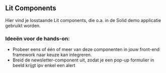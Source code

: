 ## Lit Components

Hier vind je losstaande Lit components, die o.a. in de Solid demo applicatie gebruikt worden.

### Ideeën voor de hands-on:
- Probeer eens of één of meer van deze componenten in jouw front-end framework naar keuze kan integreren.
- Breid de newsletter-component uit, zodat je een pop-up formulier in beeld krijgt ipv enkel een alert
